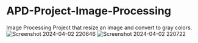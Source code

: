 # APD-Project-Image-Processing
Image Processing Project that resize an image and convert to gray colors.
![Screenshot 2024-04-02 220646](https://github.com/BiancaVVV/APD-Project-Image-Processing/assets/63341026/731f4c56-455d-45cf-9cf2-2745021d1258)
![Screenshot 2024-04-02 220722](https://github.com/BiancaVVV/APD-Project-Image-Processing/assets/63341026/b46c0262-3490-4f3e-ae4f-5f05375ed0b0)

